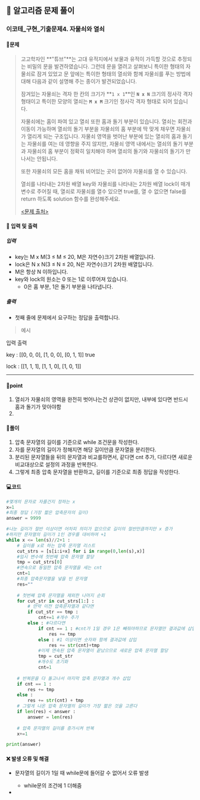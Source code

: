 ## 🐌 알고리즘 문제 풀이

### 이코테\_구현_기출문제4. 자물쇠와 열쇠

#### 📒문제

> 고고학자인 **"튜브"**는 고대 유적지에서 보물과 유적이 가득할 것으로 추정되는 비밀의 문을 발견하였습니다. 그런데 문을 열려고 살펴보니 특이한 형태의 자물쇠로 잠겨 있었고 문 앞에는 특이한 형태의 열쇠와 함께 자물쇠를 푸는 방법에 대해 다음과 같이 설명해 주는 종이가 발견되었습니다.
>
> 잠겨있는 자물쇠는 격자 한 칸의 크기가 **`1 x 1`**인 **`N x N`** 크기의 정사각 격자 형태이고 특이한 모양의 열쇠는 **`M x M`** 크기인 정사각 격자 형태로 되어 있습니다.
>
> 자물쇠에는 홈이 파여 있고 열쇠 또한 홈과 돌기 부분이 있습니다. 열쇠는 회전과 이동이 가능하며 열쇠의 돌기 부분을 자물쇠의 홈 부분에 딱 맞게 채우면 자물쇠가 열리게 되는 구조입니다. 자물쇠 영역을 벗어난 부분에 있는 열쇠의 홈과 돌기는 자물쇠를 여는 데 영향을 주지 않지만, 자물쇠 영역 내에서는 열쇠의 돌기 부분과 자물쇠의 홈 부분이 정확히 일치해야 하며 열쇠의 돌기와 자물쇠의 돌기가 만나서는 안됩니다. 
>
> 또한 자물쇠의 모든 홈을 채워 비어있는 곳이 없어야 자물쇠를 열 수 있습니다.
>
> 열쇠를 나타내는 2차원 배열 key와 자물쇠를 나타내는 2차원 배열 lock이 매개변수로 주어질 때, 열쇠로 자물쇠를 열수 있으면 true를, 열 수 없으면 false를 return 하도록 solution 함수를 완성해주세요.
>
> [<문제 출처>](https://programmers.co.kr/learn/courses/30/lessons/60059)



#### :pushpin: 입력 및 출력

##### 입력

- key는 M x M(3 ≤ M ≤ 20, M은 자연수)크기 2차원 배열입니다.
- lock은 N x N(3 ≤ N ≤ 20, N은 자연수)크기 2차원 배열입니다.
- M은 항상 N 이하입니다.
- key와 lock의 원소는 0 또는 1로 이루어져 있습니다.
  - 0은 홈 부분, 1은 돌기 부분을 나타냅니다.

##### 출력

- 첫째 줄에 문제에서 요구하는 정답을 출력합니다.



> 예시

입력													 출력 

key : [[0, 0, 0], [1, 0, 0], [0, 1, 1]] 	 true

lock : [[1, 1, 1], [1, 1, 0], [1, 0, 1]]				

----




#### 🚀point

1. 열쇠가 자물쇠의 영역을 완전히 벗어나는건 상관이 없지만, 내부에 있다면 반드시 홈과 돌기가 맞아야함
1. 



#### 🔎풀이

1. 압축 문자열의 길이를 기준으로 while 조건문을 작성한다.
1. 자를 문자열의 길이가 정해지면 해당 길이만큼 문자열을 분리한다.
1. 분리된 문자열들을 뒤의 문자열과 비교를하면서, 같다면 cnt 추가, 다르다면 새로운 비교대상으로 설정의 과정을 반복한다.
1. 그렇게 최종 압축 문자열을 반환하고, 길이를 기준으로 최종 정답을 작성한다.



#### 💻코드

```python
#몇개의 문자로 자를건지 정하는 x
x=1
#최종 정답 (가장 짧은 압축문자의 길이)
answer = 9999

#나눈 길이가 절반 이상이면 어차피 의미가 없으므로 길이의 절반만큼까지만 x 증가
#하지만 문자열의 길이가 1인 경우를 대비하여 +1 
while x <= len(s)//2+1 :
    # 길이를 x로 하는 압축 문자열 리스트
    cut_strs = [s[i:i+x] for i in range(0,len(s),x)]
    #임시 변수에 첫번째 압축 문자열 할당
    tmp = cut_strs[0]
    #연속으로 동일한 압축 문자열을 세는 cnt
    cnt=1
    #최종 압축문자열을 넣을 빈 문자열
    res=""
    
    # 첫번째 압축 문자열을 제외한 나머지 순회
    for cut_str in cut_strs[1:] :
        # 만약 이전 압축문자열과 같다면
        if cut_str == tmp :
            cnt+=1 #개수 추가
        else : #다르다면
            if cnt == 1 : #cnt가 1일 경우 1은 빼줘야하므로 문자열만 결과값에 삽입
                res += tmp
            else : #1 이상이면 숫자와 함께 결과값에 삽입
                res += str(cnt)+tmp
            #이제 연속된 압축 문자열이 끝났으므로 새로운 압축 문자열 할당
            tmp = cut_str
            #개수도 초기화
            cnt=1
    
    # 반복문을 다 돌고나서 마지막 압축 문자열과 개수 삽입
    if cnt == 1 :
        res += tmp
    else :
        res += str(cnt) + tmp
	# 그렇게 나온 압축 문자열의 길이가 가장 짧은 것을 고른다
    if len(res) < answer :
        answer = len(res)
        
    # 압축 문자열의 길이를 증가시켜 반복
    x+=1

print(answer)
```



#### ❌ 발생 오류 및 해결

- 문자열의 길이가 1일 때 while문에 들어갈 수 없어서 오류 발생

  - while문의 조건에 1 더해줌

- 

  

